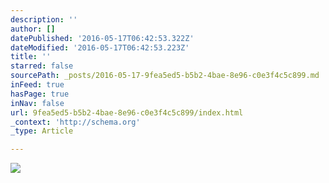 ```yaml
---
description: ''
author: []
datePublished: '2016-05-17T06:42:53.322Z'
dateModified: '2016-05-17T06:42:53.223Z'
title: ''
starred: false
sourcePath: _posts/2016-05-17-9fea5ed5-b5b2-4bae-8e96-c0e3f4c5c899.md
inFeed: true
hasPage: true
inNav: false
url: 9fea5ed5-b5b2-4bae-8e96-c0e3f4c5c899/index.html
_context: 'http://schema.org'
_type: Article

---
```

![](https://the-grid-user-content.s3-us-west-2.amazonaws.com/bd42cbe5-efaa-41f6-a7da-114cb5f7690c.jpg)